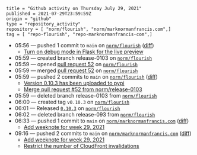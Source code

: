 ```
title = "Github activity on Thursday July 29, 2021"
published = 2021-07-29T23:59:59Z
origin = "github"
type = "repository_activity"
repository = [ "norm/flourish", "norm/marknormanfrancis.com",]
tag = [ "repo-flourish", "repo-marknormanfrancis-com",]
```

* 05:56 — pushed 1 commit to `main` on [`norm/flourish`](https://github.com/norm/flourish) ([diff](https://github.com/norm/flourish/compare/92b9a30b1d23208c99f5f5e84705b564778b41e0..d1c6f09249e4fbb03bf67a30c4bb3547901deb35))
  * [Turn on debug mode in Flask for the live preview](https://github.com/norm/flourish/commit/d1c6f09249e4fbb03bf67a30c4bb3547901deb35)
* 05:59 — created branch release-0103 on [`norm/flourish`](https://github.com/norm/flourish)
* 05:59 — opened [pull request 52](https://github.com/norm/flourish/pull/52) on [`norm/flourish`](https://github.com/norm/flourish)
* 05:59 — merged [pull request 52](https://github.com/norm/flourish/pull/52) on [`norm/flourish`](https://github.com/norm/flourish)
* 05:59 — pushed 2 commits to `main` on [`norm/flourish`](https://github.com/norm/flourish) ([diff](https://github.com/norm/flourish/compare/d1c6f09249e4fbb03bf67a30c4bb3547901deb35..17fa65e874dae80c8f36a955dcd85406a3c1266e))
  * [Version 0.10.3 has been uploaded to pypi](https://github.com/norm/flourish/commit/6412574c5704599a820350eb66cd90fb56535420)
  * [Merge pull request #52 from norm/release-0103](https://github.com/norm/flourish/commit/17fa65e874dae80c8f36a955dcd85406a3c1266e)
* 05:59 — deleted branch release-0103 from [`norm/flourish`](https://github.com/norm/flourish)
* 06:00 — created tag `v0.10.3` on [`norm/flourish`](https://github.com/norm/flourish)
* 06:01 — Released [`0.10.3`](https://github.com/norm/flourish/releases/tag/v0.10.3) on [`norm/flourish`](https://github.com/norm/flourish)
* 06:02 — deleted branch release-093 from [`norm/flourish`](https://github.com/norm/flourish)
* 06:33 — pushed 1 commit to `main` on [`norm/marknormanfrancis.com`](https://github.com/norm/marknormanfrancis.com) ([diff](https://github.com/norm/marknormanfrancis.com/compare/ed7c8249a9215f93b53c31acc137ed736a080f5f..6be09f5428eb7249d8b47287c8c5b3fa043358f0))
  * [Add weeknote for week 29, 2021](https://github.com/norm/marknormanfrancis.com/commit/6be09f5428eb7249d8b47287c8c5b3fa043358f0)
* 09:16 — pushed 2 commits to `main` on [`norm/marknormanfrancis.com`](https://github.com/norm/marknormanfrancis.com) ([diff](https://github.com/norm/marknormanfrancis.com/compare/6be09f5428eb7249d8b47287c8c5b3fa043358f0..3ec54751cf6c0e9acbdcb29c82bae086b36b6212))
  * [Add weeknote for week 29, 2021](https://github.com/norm/marknormanfrancis.com/commit/083d0d41c80e438acc9d2ac73a36e34f98db53b9)
  * [Restrict the number of CloudFront invalidations](https://github.com/norm/marknormanfrancis.com/commit/3ec54751cf6c0e9acbdcb29c82bae086b36b6212)
